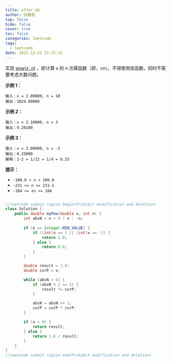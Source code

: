 ```yaml
---
title: offer-16
author: 倪春恩
top: false
hide: false
cover: true
toc: false
categories: leetcode
tags:
  - leetcode
date: 2022-12-21 11:15:12
---
```


实现 [pow(*x*, *n*)](https://www.cplusplus.com/reference/valarray/pow/) ，即计算 x 的 n 次幂函数（即，xn）。不得使用库函数，同时不需要考虑大数问题。



**示例 1：**

```
输入：x = 2.00000, n = 10
输出：1024.00000
```

**示例 2：**

```
输入：x = 2.10000, n = 3
输出：9.26100
```

**示例 3：**

```
输入：x = 2.00000, n = -2
输出：0.25000
解释：2-2 = 1/22 = 1/4 = 0.25
```



**提示：**

- `-100.0 < x < 100.0`
- `-231 <= n <= 231-1`
- `-104 <= xn <= 104`

```java

//leetcode submit region begin(Prohibit modification and deletion)
class Solution {
    public double myPow(double x, int n) {
        int absN = n > 0 ? n : -n;
        
        if (n == Integer.MIN_VALUE) {
            if ((int)x == 1 || (int)x == -1) {
                return 1.0;
            } else {
                return 0.0;
            }
        }

        double result = 1.0;
        double curP = x;

        while (absN > 0) {
            if (absN % 2 == 1) {
                result *= curP;
            }

            absN = absN >> 1;
            curP = curP * curP;
        }

        if (n > 0) {
            return result;
        } else {
            return 1.0 / result;
        }
    }
}
//leetcode submit region end(Prohibit modification and deletion)
```
